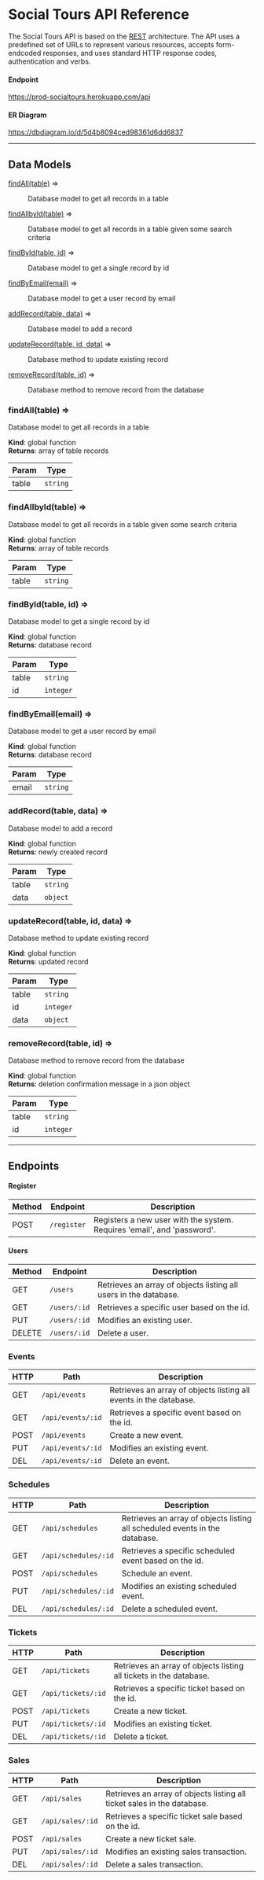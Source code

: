 # Social Tours API Reference

The Social Tours API is based on the [REST](https://en.wikipedia.org/wiki/Representational_state_transfer) architecture. The API uses a predefined set of URLs to represent various resources, accepts form-endcoded responses, and uses standard HTTP response codes, authentication and verbs.

#### Endpoint

https://prod-socialtours.herokuapp.com/api

#### ER Diagram

https://dbdiagram.io/d/5d4b8094ced98361d6dd6837

---

## Data Models

<dl>
<dt><a href="#findAll">findAll(table)</a> ⇒</dt>
<dd><p>Database model to get all records in a table</p>
</dd>
<dt><a href="#findAllbyId">findAllbyId(table)</a> ⇒</dt>
<dd><p>Database model to get all records in a table given some search criteria</p>
</dd>
<dt><a href="#findById">findById(table, id)</a> ⇒</dt>
<dd><p>Database model to get a single record by id</p>
</dd>
<dt><a href="#findByEmail">findByEmail(email)</a> ⇒</dt>
<dd><p>Database model to get a user record by email</p>
</dd>
<dt><a href="#addRecord">addRecord(table, data)</a> ⇒</dt>
<dd><p>Database model to add a record</p>
</dd>
<dt><a href="#updateRecord">updateRecord(table, id, data)</a> ⇒</dt>
<dd><p>Database method to update existing record</p>
</dd>
<dt><a href="#removeRecord">removeRecord(table, id)</a> ⇒</dt>
<dd><p>Database method to remove record from the database</p>
</dd>
</dl>

<a name="findAll"></a>

### findAll(table) ⇒

Database model to get all records in a table

**Kind**: global function  
**Returns**: array of table records

| Param | Type                |
| ----- | ------------------- |
| table | <code>string</code> |

<a name="findAllbyId"></a>

### findAllbyId(table) ⇒

Database model to get all records in a table given some search criteria

**Kind**: global function  
**Returns**: array of table records

| Param | Type                |
| ----- | ------------------- |
| table | <code>string</code> |

<a name="findById"></a>

### findById(table, id) ⇒

Database model to get a single record by id

**Kind**: global function  
**Returns**: database record

| Param | Type                 |
| ----- | -------------------- |
| table | <code>string</code>  |
| id    | <code>integer</code> |

<a name="findByEmail"></a>

### findByEmail(email) ⇒

Database model to get a user record by email

**Kind**: global function  
**Returns**: database record

| Param | Type                |
| ----- | ------------------- |
| email | <code>string</code> |

<a name="addRecord"></a>

### addRecord(table, data) ⇒

Database model to add a record

**Kind**: global function  
**Returns**: newly created record

| Param | Type                |
| ----- | ------------------- |
| table | <code>string</code> |
| data  | <code>object</code> |

<a name="updateRecord"></a>

### updateRecord(table, id, data) ⇒

Database method to update existing record

**Kind**: global function  
**Returns**: updated record

| Param | Type                 |
| ----- | -------------------- |
| table | <code>string</code>  |
| id    | <code>integer</code> |
| data  | <code>object</code>  |

<a name="removeRecord"></a>

### removeRecord(table, id) ⇒

Database method to remove record from the database

**Kind**: global function  
**Returns**: deletion confirmation message in a json object

| Param | Type                 |
| ----- | -------------------- |
| table | <code>string</code>  |
| id    | <code>integer</code> |

---

## Endpoints

#### Register

| Method | Endpoint               | Description                                                             |
| ------ | ---------------------- | ----------------------------------------------------------------------- |
| POST   | <code>/register</code> | Registers a new user with the system. Requires 'email', and 'password'. |

#### Users

| Method | Endpoint                | Description                                                      |
| ------ | ----------------------- | ---------------------------------------------------------------- |
| GET    | <code>/users</code>     | Retrieves an array of objects listing all users in the database. |
| GET    | <code>/users/:id</code> | Retrieves a specific user based on the id.                       |
| PUT    | <code>/users/:id</code> | Modifies an existing user.                                       |
| DELETE | <code>/users/:id</code> | Delete a user.                                                   |

### Events

| HTTP | Path                         | Description                                                       |
| ---- | ---------------------------- | ----------------------------------------------------------------- |
| GET  | <code>/api/events</code>     | Retrieves an array of objects listing all events in the database. |
| GET  | <code>/api/events/:id</code> | Retrieves a specific event based on the id.                       |
| POST | <code>/api/events</code>     | Create a new event.                                               |
| PUT  | <code>/api/events/:id</code> | Modifies an existing event.                                       |
| DEL  | <code>/api/events/:id</code> | Delete an event.                                                  |

### Schedules

| HTTP | Path                            | Description                                                                 |
| ---- | ------------------------------- | --------------------------------------------------------------------------- |
| GET  | <code>/api/schedules</code>     | Retrieves an array of objects listing all scheduled events in the database. |
| GET  | <code>/api/schedules/:id</code> | Retrieves a specific scheduled event based on the id.                       |
| POST | <code>/api/schedules</code>     | Schedule an event.                                                          |
| PUT  | <code>/api/schedules/:id</code> | Modifies an existing scheduled event.                                       |
| DEL  | <code>/api/schedules/:id</code> | Delete a scheduled event.                                                   |

### Tickets

| HTTP | Path                          | Description                                                        |
| ---- | ----------------------------- | ------------------------------------------------------------------ |
| GET  | <code>/api/tickets</code>     | Retrieves an array of objects listing all tickets in the database. |
| GET  | <code>/api/tickets/:id</code> | Retrieves a specific ticket based on the id.                       |
| POST | <code>/api/tickets</code>     | Create a new ticket.                                               |
| PUT  | <code>/api/tickets/:id</code> | Modifies an existing ticket.                                       |
| DEL  | <code>/api/tickets/:id</code> | Delete a ticket.                                                   |

### Sales

| HTTP | Path                        | Description                                                             |
| ---- | --------------------------- | ----------------------------------------------------------------------- |
| GET  | <code>/api/sales</code>     | Retrieves an array of objects listing all ticket sales in the database. |
| GET  | <code>/api/sales/:id</code> | Retrieves a specific ticket sale based on the id.                       |
| POST | <code>/api/sales</code>     | Create a new ticket sale.                                               |
| PUT  | <code>/api/sales/:id</code> | Modifies an existing sales transaction.                                 |
| DEL  | <code>/api/sales/:id</code> | Delete a sales transaction.                                             |

